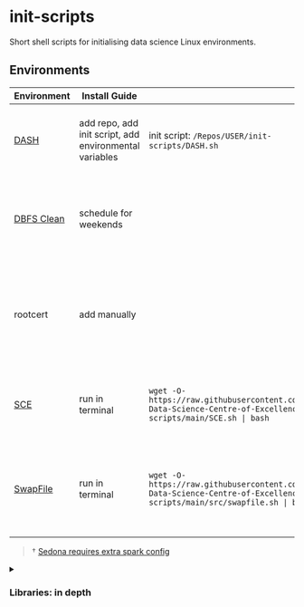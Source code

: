 # init-scripts
Short shell scripts for initialising data science Linux environments.


## Environments
<table>
  <thead><tr>
    <th>Environment</th>
    <th>Install Guide</th>
    <th></th>
    <th>Description</th>
  </tr></thead>
  <tbody><tr>
    <td><a href="DASH.sh">DASH</a></td>
    <td>add repo, add init script, add environmental variables</td>
    <td>init script: <code>/Repos/USER/init-scripts/DASH.sh</code></td>
    <th>DASH initialisation global script for databricks clusters. †</th>
  </tr><tr>
    <td><a href="src/dbfs_clean.py">DBFS Clean</a></td>
    <td>schedule for weekends</td>
    <td></td>
    <th>A schedulable job to remove user created files not in lab area.</th>
  </tr><tr>
    <td>rootcert</td>
    <td>add manually</td>
    <td></td>
    <th>Root Certification to solve SSH issue requires secret and such not stored on GitHub.</th>
  </tr><tr>
    <td><a href="SCE.sh">SCE</a></td>
    <td>run in terminal</td>
    <td><code>wget -O- https://raw.githubusercontent.com/Defra-Data-Science-Centre-of-Excellence/init-scripts/main/SCE.sh | bash</code></td>
    <th>SCE initialisation script for SCE virtual Linux machine.</th>
  </tr><tr>
    <td><a href="src/swapfile.sh">SwapFile</a></td>
    <td>run in terminal</td>
    <td><code>wget -O- https://raw.githubusercontent.com/Defra-Data-Science-Centre-of-Excellence/init-scripts/main/src/swapfile.sh | bash</code></td>
    <th>For small SCE machines, reduce Out-of-Memory errors with extra swap storage.</th>
  </tr></tbody>
</table>

> † [Sedona requires extra spark config](https://sedona.apache.org/latest-snapshot/setup/databricks/)  


<details>
  <summary><h3>Libraries: in depth</h3></summary>

| Script | Lang | Library | Group |
| ------ | ---- | ------- | ----- |
| Runtime 12 | [Databricks Runtime](https://docs.databricks.com/release-notes/runtime/releases.html)
| Runtime 12 | [R]([https://docs.databricks.com/release-notes/runtime/12.2#--installed-r-libraries) |
| Runtime 12 | [py](https://docs.databricks.com//release-notes/runtime/12.2#installed-python-libraries) |
| Base | ppa | ppa:c2d4u.team/c2d4u4.0+ | R-Cran binary install |
| Base | ppa | ppa:ubuntugis/ppa | Geospatial |
| Base | bin | parallel | GNU |
| Base | R | renv | RStudio Connect |
| Base | R | devtools | RStudio Connect |
| Base | R | rstudioapi | RStudio Connect |
| Base | R | packrat | RStudio Connect |
| Base | R | rsconnect | RStudio Connect |
| Base | R | dt | Shiny |
| Base | R | shinyjs | Shiny |
| Base | R | shinydashboard | Shiny |
| Base | R | shinycssloaders | Shiny |
| Base | R | sf | Geospatial |
| Base | R | raster | Geospatial |
| Base | R | leaflet | Geospatial |
| Base | R | arrow |
| Base | R | plotly |
| Base | R | biocmanager | Farm Stats | 
| Base | R | bs4dash | Farm Stats |
| Base | R | janitor | Farm Stats |
| Base | R | odbc | Farm Stats |
| Base | R | rgdal | Farm Stats |
| Base | R | rpostgres | Farm Stats |
| Base | R | srvyr | Farm Stats |
| Base | R | zoo | Farm Stats |
| Base | py | pandas |
| Base | py | matplotlib |
| Base | py | openpyxl |
| Base | bin | libgdal-dev | Geospatial |
| Base | bin | libgeos-dev | Geospatial |
| Base | bin | libproj-dev | Geospatial |
| Base | bin | libspatialindex-dev | Geospatial |
| Base | bin | libsqlite3-mod-spatialite | Geospatial |
| Base | py | spatialite | Geospatial |
| Base | py | rtree | Geospatial |
| Base | py | pyproj | Geospatial |
| Base | py | pyogrio | Geospatial |
| Base | py | geopandas | Geospatial |
| Base | py | geocube | Geospatial |
| Geo | jar | geotools-wrapper | Sedona |
| Geo | jar | sedona-python-adapter | Sedona |
| Geo | jar | sedona-viz | Sedona |
| Geo | py | apache-sedona | Sedona |
| Geo | py | databricks-mosaic | Mosaic |

</details>
